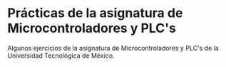 # Prácticas de la asignatura de Microcontroladores y PLC's


Algunos ejercicios de la asignatura de Microcontroladores y PLC's de la Universidad Tecnológica de México.
